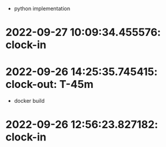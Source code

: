 * python implementation

# 2022-09-27 10:09:34.455576: clock-in

# 2022-09-26 14:25:35.745415: clock-out: T-45m 

* docker build

# 2022-09-26 12:56:23.827182: clock-in

